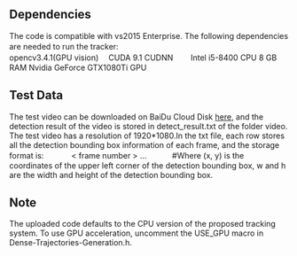 ## Dependencies
The code is compatible with vs2015 Enterprise. The following dependencies are needed to run the tracker:　　
</br>opencv3.4.1(GPU vision)　
CUDA 9.1 
CUDNN　　
Intel i5-8400 CPU
8 GB RAM
Nvidia GeForce GTX1080Ti GPU
## Test Data
The test video can be downloaded on BaiDu Cloud Disk [here](https://pan.baidu.com/s/1wZUUkpHGpBks6QYFKUVSFg?fid=1052882489402014), and the detection result of the video is stored in detect_result.txt of the folder video. The test video has a resolution of 1920*1080.In the txt file, each row stores all the detection bounding box information of each frame, and the storage format is: 　　　
< frame number >  <x>  <y>  <w>  <h>  <x>  <y>  <w>  <h>…　　　
#Where (x, y) is the coordinates of the upper left corner of the detection bounding box, w and h are the width and height of the detection bounding box.
## Note
The uploaded code defaults to the CPU version of the proposed tracking system. To use GPU acceleration, uncomment the USE_GPU macro in Dense-Trajectories-Generation.h.
